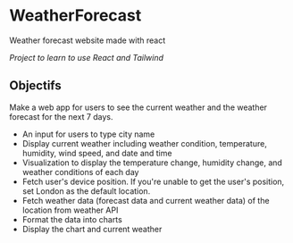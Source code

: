 # WeatherForecast
Weather forecast website made with react

*Project to learn to use React and Tailwind*

## Objectifs
Make a web app for users to see the current weather and the weather forecast for the next 7 days.

- An input for users to type city name
- Display current weather including weather condition, temperature, humidity, wind speed, and date and time
- Visualization to display the temperature change, humidity change, and weather conditions of each day
- Fetch user's device position. If you're unable to get the user's position, set London as the default location.
- Fetch weather data (forecast data and current weather data) of the location from weather API
- Format the data into charts
- Display the chart and current weather